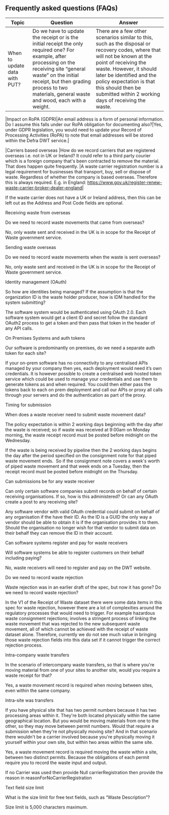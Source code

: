 ## Frequently asked questions (FAQs)

| Topic                 | Question                                             | Answer                                                                                                                                                           |
| --------------------- | ---------------------------------------------------- | ---------------------------------------------------------------------------------------------------------------------------------------------------------------- |          
|When to update data with PUT?|Do we have to update the receipt or is the initial receipt the only required one? For example, after processing on the receiving site “general waste” on the initial receipt, but then grading process to two materials, general waste and wood, each with a weight. |There are a few other scenarios similar to this, such as the disposal or recovery codes, where that will not be known at the point of receiving the waste. However, it should later be identified and the policy expectation is that this should then be submitted within 2 working days of receiving the waste.|

|Impact on RoPA (GDPR)|An email address is a form of personal information. Do I assume this falls under our RoPA obligation for documenting also?|Yes, under GDPR legislation, you would need to update your Record of Processing Activities (RoPA) to note that email addresses will be stored within the Defra DWT service.|

|Carriers based overseas
|How do we record carriers that are registered overseas i.e. not in UK or Ireland? It could refer to a third party courier which is a foreign company that's been contracted to remove the material. That does happen quite frequently.
|A waste carrier registration number is a legal requirement for businesses that transport, buy, sell or dispose of waste. Regardless of whether the company is based overseas. Therefore this is always required.
E.g. in England: https://www.gov.uk/register-renew-waste-carrier-broker-dealer-england|

If the waste carrier does not have a UK or Ireland address, then this can be left out as the Address and Post Code fields are optional. 

Receiving waste from overseas

Do we need to record waste movements that came from overseas?

No, only waste sent and received in the UK is in scope for the Receipt of Waste government service.

Sending waste overseas

Do we need to record waste movements when the waste is sent overseas?

No, only waste sent and received in the UK is in scope for the Receipt of Waste government service.

Identity management (OAuth)

So how are identities being managed? If the assumption is that the organization ID is the waste holder producer, how is IDM handled for the system submitting?

The software system would be authenticated using OAuth 2.0. Each software system would get a client ID and secret follow the standard OAuth2 process to get a token and then pass that token in the header of any API calls.

On Premises Systems and auth tokens

Our software is predominantly on premises, do we need a separate auth token for each site?


If your on-prem software has no connectivity to any centralised APIs managed by your company then yes, each deployment would need it’s own credentials.  It is however possible to create a centralised web hosted token service which could be used to manage your credentials and use them to generate tokens as and when required.  You could then either pass the tokens back to each on prem deployment and call our APIs or proxy all calls through your servers and do the authentication as part of the proxy.

Timing for submission

When does a waste receiver need to submit waste movement data?

The policy expectation is within 2 working days beginning with the day after the waste is received; so if waste was received at 9:00am on Monday morning, the waste receipt record must be posted before midnight on the Wednesday. 

If the waste is being received by pipeline then the 2 working days begins the day after the period specified on the consignment note for that piped waste movement ends.  So if the consignment note covers a week's worth of piped waste movement and that week ends on a Tuesday, then the receipt record must be posted before midnight on the Thursday. 

Can submissions be for any waste receiver

Can only certain software companies submit records on behalf of certain receiving organisations. If so, how is this administered? Or can any OAuth create a post to any receiving site? 

Any software vendor with valid OAuth credential could submit on behalf of any organisation if the have their ID.  As the ID is a GUID the only way a vendor should be able to obtain it is if the organisation provides it to them.  Should the organisation no longer wish for that vendor to submit data on their behalf they can remove the ID in their account.

Can software systems register and pay for waste receivers

Will software systems be able to register customers on their behalf including paying? 

No, waste receivers will need to register and pay on the DWT website.

Do we need to record waste rejection

Waste rejection was in an earlier draft of the spec, but now it has gone? Do we need to record waste rejection?

In the V1 of the Receipt of Waste dataset there were some data items in this spec for waste rejection, however there are a lot of complexities around the regulatory processes that would need to trigger. For example hazardous waste consignment rejections; involves a stringent process of linking the waste movement that was rejected to the new subsequent waste movement, all of which cannot be achieved with the receipt of waste dataset alone. 
Therefore, currently we do not see much value in bringing those waste rejection fields into this data set if it cannot trigger the correct rejection process.

Intra-company waste transfers

In the scenario of intercompany waste transfers, so that is where you're moving material from one of your sites to another site, would you require a waste receipt for that?

Yes, a waste movement record is required when moving between sites, even within the same company.

Intra-site was transfers

If you have physical site that has two permit numbers because it has two processing areas within it. They're both located physically within the same geographical location.
But you would be moving materials from one to the other, so they may move between permit numbers. Would that require a submission when they're not physically moving site? And in that scenario there wouldn't be a carrier involved because you're physically moving it yourself within your own site, but within two areas within the same site.

Yes, a waste movement record is required moving the waste within a site, between two distinct permits. Because the obligations of each permit require you to record the waste input and output.

If no Carrier was used then provide Null carrierRegistration then provide the reason in reasonForNoCarrierRegistration

Text field size limit

What is the size limit for free text fields, such as “Waste Description”?

Size limit is 5,000 characters maximum.
